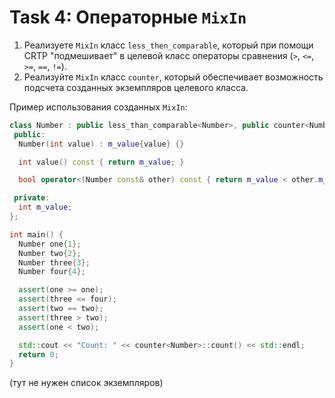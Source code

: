 # Task 4: Операторные `MixIn`

1) Реализуете `MixIn` класс `less_then_comparable`, который при помощи CRTP "подмешивает" в целевой класс операторы сравнения (`>`, `<=`, `>=`, `==`, `!=`).
2) Реализуйте `MixIn` класс `counter`, который обеспечивает возможность подсчета созданных экземпляров целевого класса.

Пример использования созданных `MixIn`:
```cpp
class Number : public less_than_comparable<Number>, public counter<Number> {
 public:
  Number(int value) : m_value{value} {}

  int value() const { return m_value; }

  bool operator<(Number const& other) const { return m_value < other.m_value; }

 private:
  int m_value;
};

int main() {
  Number one{1};
  Number two{2};
  Number three{3};
  Number four{4};

  assert(one >= one);
  assert(three <= four);
  assert(two == two);
  assert(three > two);
  assert(one < two);

  std::cout << "Count: " << counter<Number>::count() << std::endl;
  return 0;
}
```

(тут не нужен список экземпляров)
